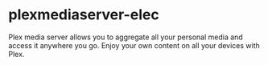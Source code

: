 # plexmediaserver-elec
Plex media server allows you to aggregate all your personal media and access it anywhere you go. Enjoy your own content on all your devices with Plex.
